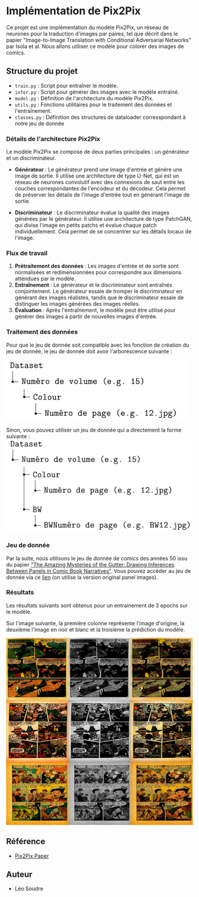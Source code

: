 # Implémentation de Pix2Pix

Ce projet est une implémentation du modèle Pix2Pix, un réseau de neurones pour la traduction d'images par paires, tel que décrit dans le papier "Image-to-Image Translation with Conditional Adversarial Networks" par Isola et al. Nous allons utiliser ce modèle pour colorer des images de comics.
## Structure du projet

- `train.py` : Script pour entraîner le modèle.
- `infer.py` : Script pour générer des images avec le modèle entraîné.
- `model.py` : Définition de l'architecture du modèle Pix2Pix.
- `utils.py` : Fonctions utilitaires pour le traitement des données et l'entraînement.
- `classes.py` : Définition des structures de dataloader corresspondant à notre jeu de donnée 

### Détails de l'architecture Pix2Pix

Le modèle Pix2Pix se compose de deux parties principales : un générateur et un discriminateur.

- **Générateur** : Le générateur prend une image d'entrée et génère une image de sortie. Il utilise une architecture de type U-Net, qui est un réseau de neurones convolutif avec des connexions de saut entre les couches correspondantes de l'encodeur et du décodeur. Cela permet de préserver les détails de l'image d'entrée tout en générant l'image de sortie.

- **Discriminateur** : Le discriminateur évalue la qualité des images générées par le générateur. Il utilise une architecture de type PatchGAN, qui divise l'image en petits patchs et évalue chaque patch individuellement. Cela permet de se concentrer sur les détails locaux de l'image.

### Flux de travail

1. **Prétraitement des données** : Les images d'entrée et de sortie sont normalisées et redimensionnées pour correspondre aux dimensions attendues par le modèle.
2. **Entraînement** : Le générateur et le discriminateur sont entraînés conjointement. Le générateur essaie de tromper le discriminateur en générant des images réalistes, tandis que le discriminateur essaie de distinguer les images générées des images réelles.
3. **Évaluation** : Après l'entraînement, le modèle peut être utilisé pour générer des images à partir de nouvelles images d'entrée.

### Traitement des données
Pour que le jeu de donnée soit compatible avec les fonction de création du jeu de donnée, le jeu de donnée doit avoir l'arborescence suivante :

![Data Tree](images/forme_jeu_donnee_avant_traitement.PNG)

Sinon, vous pouvez utiliser un jeu de donnée qui a directement la forme suivante :
![Data Tree](images/forme_jeu_donnee.PNG)

### Jeu de donnée
Par la suite, nous utilisons le jeu de donnée de comics des années 50 issu du papier ["The Amazing Mysteries of the Gutter: Drawing Inferences Between Panels in Comic Book Narratives"](https://arxiv.org/abs/1611.05118). Vous pouvez accéder au jeu de donnée via ce [lien](https://obj.umiacs.umd.edu/comics/index.html) (on utilise la version original panel images).
### Résultats
Les résultats suivants sont obtenus pour un entrainement de 3 epochs sur le modèle.

Sur l'image suivante, la première colonne représente l'image d'origine, la deuxième l'image en noir et blanc et la troisième la prédiction du modèle.

![Results](images/results.jpg)

## Référence

- [Pix2Pix Paper](https://arxiv.org/abs/1611.07004)

## Auteur

- Léo Soudre

